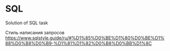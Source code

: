 # SQL
Solution of SQL task

  Стиль написания запросов 
  https://www.sqlstyle.guide/ru/#%D1%85%D0%BE%D1%80%D0%BE%D1%88%D0%B8%D0%B9-%D1%81%D1%82%D0%B8%D0%BB%D1%8C
